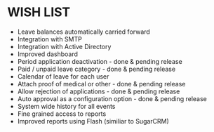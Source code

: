 # WISH LIST #

  * Leave balances automatically carried forward
  * Integration with SMTP
  * Integration with Active Directory
  * Improved dashboard
  * Period application deactivation - done & pending release
  * Paid / unpaid leave category - done & pending release
  * Calendar of leave for each user
  * Attach proof of medical or other - done & pending release
  * Allow rejection of applications - done & pending release
  * Auto approval as a configuration option - done & pending release
  * System wide history for all events
  * Fine grained access to reports
  * Improved reports using Flash (similiar to SugarCRM)